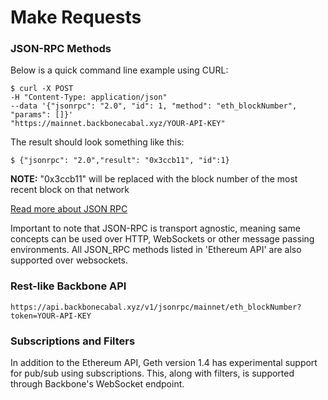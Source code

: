 # Make Requests

### JSON-RPC Methods

Below is a quick command line example using CURL:

```
$ curl -X POST
-H "Content-Type: application/json"
--data '{"jsonrpc": "2.0", "id": 1, "method": "eth_blockNumber",
"params": []}'
"https://mainnet.backbonecabal.xyz/YOUR-API-KEY"
```

The result should look something like this:

```
$ {"jsonrpc": "2.0","result": "0x3ccb11", "id":1}
```

**NOTE:** "0x3ccb11" will be replaced with the block number of the most
recent block on that network

[Read more about JSON RPC](https://github.com/ethereum/wiki/wiki/JSON-RPC)

Important to note that JSON-RPC is transport agnostic, meaning same
concepts can be used over HTTP, WebSockets or other message passing
environments. All JSON_RPC methods listed in 'Ethereum API' are also
supported over websockets.

### Rest-like Backbone API

```
https://api.backbonecabal.xyz/v1/jsonrpc/mainnet/eth_blockNumber?token=YOUR-API-KEY
```

### Subscriptions and Filters

In addition to the Ethereum API, Geth version 1.4 has experimental
support for pub/sub using subscriptions. This, along with filters, is
supported through Backbone's WebSocket endpoint.
